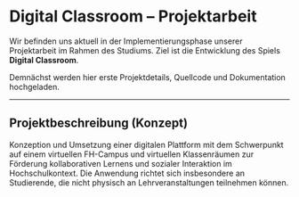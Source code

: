 # Digital Classroom – Projektarbeit

Wir befinden uns aktuell in der Implementierungsphase unserer Projektarbeit im Rahmen des Studiums. Ziel ist die Entwicklung des Spiels **Digital Classroom**.

Demnächst werden hier erste Projektdetails, Quellcode und Dokumentation hochgeladen.

---

## Projektbeschreibung (Konzept)

Konzeption und Umsetzung einer digitalen Plattform mit dem Schwerpunkt auf einem virtuellen FH-Campus und virtuellen Klassenräumen zur Förderung kollaborativen Lernens und sozialer Interaktion im Hochschulkontext. Die Anwendung richtet sich insbesondere an Studierende, die nicht physisch an Lehrveranstaltungen teilnehmen können.

